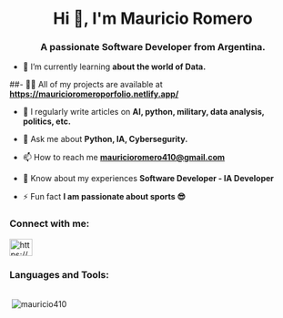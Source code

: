 <h1 align="center">Hi 👋, I'm Mauricio Romero</h1>
<h3 align="center">A passionate Software Developer from Argentina.</h3>

- 🌱 I’m currently learning **about the world of Data.**

##- 👨‍💻 All of my projects are available at **https://mauricioromeroporfolio.netlify.app/**

- 📝 I regularly write articles on **AI, python, military, data analysis, politics, etc.**

- 💬 Ask me about **Python, IA, Cybersegurity.**

- 📫 How to reach me **mauricioromero410@gmail.com**

- 📄 Know about my experiences **Software Developer - IA Developer**

- ⚡ Fun fact **I am passionate about sports 😎**

<h3 align="left">Connect with me:</h3>
<p align="left">
<a href="https://www.linkedin.com/in/mauricio-jesus-romero-zoppi-05774b227/" target="blank"><img align="center" src="https://raw.githubusercontent.com/rahuldkjain/github-profile-readme-generator/master/src/images/icons/Social/linked-in-alt.svg" alt="https://www.linkedin.com/in/mauricio-jesus-romero-zoppi-05774b227/" height="30" width="40" /></a>
</p>

<h3 align="left">Languages and Tools:</h3>


<br>

<div>&nbsp;<img text-align="center" src="https://github-readme-stats.vercel.app/api?username=mauricio410&show_icons=true&locale=en" alt="mauricio410" /></div>


